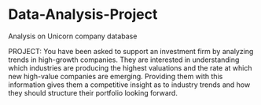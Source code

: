# Data-Analysis-Project
Analysis on Unicorn company database

PROJECT: 
You have been asked to support an investment firm by analyzing trends in high-growth companies. They are interested in understanding which 
industries are producing the highest valuations and the rate at which new high-value companies are emerging. 
Providing them with this information gives them a competitive insight as to industry trends and how they should structure their portfolio looking forward.
